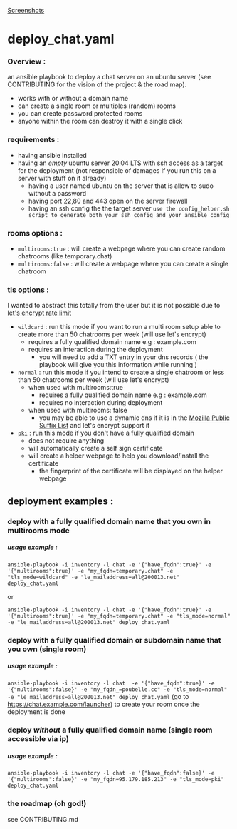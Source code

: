 [Screenshots](https://imgur.com/a/vhiiy8j)

# deploy_chat.yaml
### Overview : 
an ansible playbook to deploy a chat server on an ubuntu server (see CONTRIBUTING for the vision of the project & the road map).
- works with or without a domain name
- can create a single room or multiples (random) rooms 
- you can create password protected rooms
- anyone within the room can destroy it with a single click
### requirements : 
- having ansible installed 
- having an *empty* ubuntu server 20.04 LTS with ssh access as a target for the deployment (not responsible of damages if you run this on a server with stuff on it already)
  - having a user named ubuntu on the server that is allow to sudo without a password
  - having port 22,80 and 443 open on the server firewall
  - having an ssh config the the target server 
  `use the config_helper.sh script to generate both your ssh config and your ansible config`
### rooms options :
- `multirooms:true` : will create a webpage where you can create random chatrooms (like temporary.chat)
- `multirooms:false` : will create a webpage where you can create a single chatroom
### tls options :
I wanted to abstract this totally from the user but it is not possible due to [let's encrypt rate limit](https://letsencrypt.org/docs/rate-limits/)
- `wildcard` : run this mode if you want to run a multi room setup able to create more than 50 chatrooms per week (will use let's encrypt)
  - requires a fully qualified domain name e.g : example.com
  - requires an interaction during the deployment
    - you will need to add a TXT entry in your dns records ( the playbook will give you this information while running )
- `normal` : run this mode if you intend to create a single chatroom or less than 50 chatrooms per week (will use let's encrypt)
  - when used with multirooms:true
    - requires a fully qualified domain name e.g : example.com
    - requires no interaction during deployment
  - when used with multirooms: false
    - you may be able to use a dynamic dns if it is in the [Mozilla Public Suffix List](https://github.com/publicsuffix/list/blob/master/public_suffix_list.dat) and let's encrypt support it  
- `pki` : run this mode if you don't have a fully qualified domain 
  - does not require anything
  - will automatically create a self sign certificate 
  - will create a helper webpage to help you download/install the certificate 
    - the fingerprint of the certificate will be displayed on the helper webpage

## deployment examples :
### deploy with a fully qualified domain name that you own in multirooms mode 
##### usage example :
`ansible-playbook -i inventory -l chat -e '{"have_fqdn":true}' -e '{"multirooms":true}' -e "my_fqdn=temporary.chat" -e "tls_mode=wildcard" -e "le_mailaddress=all@200013.net" deploy_chat.yaml`

or

`ansible-playbook -i inventory -l chat -e '{"have_fqdn":true}' -e '{"multirooms":true}' -e "my_fqdn=temporary.chat" -e "tls_mode=normal" -e "le_mailaddress=all@200013.net" deploy_chat.yaml`
### deploy with a fully qualified domain or subdomain name that you own (single room)
##### usage example : 
`ansible-playbook -i inventory -l chat  -e '{"have_fqdn":true}' -e '{"multirooms":false}' -e "my_fqdn_=poubelle.cc" -e "tls_mode=normal" -e "le_mailaddress=all@200013.net" deploy_chat.yaml`
(go to https://chat.example.com/launcher) to create your room once the deployment is done
### deploy *without* a fully qualified domain name (single room accessible via ip)
##### usage example : 
`ansible-playbook -i inventory -l chat -e '{"have_fqdn":false}' -e '{"multirooms":false}' -e "my_fqdn=95.179.185.213" -e "tls_mode=pki" deploy_chat.yaml`


### the roadmap (oh god!)

see CONTRIBUTING.md
